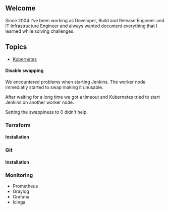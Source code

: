 ## Welcome

Since 2004 I've been working as Developer, Build and Release Engineer and IT Infrastructure Engineer and always wanted document everything that I learned while solving challenges.

## Topics

* [Kubernetes](chapters/kubernetes/00-Outline.md)

#### Disable swapping

We encountered problems when starting Jenkins. The worker node immediatly started to swap making it unusable.

After waiting for a long time we got a timeout and Kubernetes tried to start Jenkins on another worker node.

Setting the swappiness to 0 didn't help.

### Terraform
#### Installation

### Git
#### Installation

### Monitoring

* Prometheus
* Graylog
* Grafana
* Icinga
